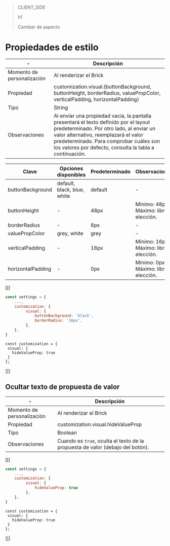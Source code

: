 > CLIENT_SIDE
>
> h1
>
> Cambiar de aspecto

# Propiedades de estilo

| - | Descripción |
| --- | --- |
| Momento de personalización  | Al renderizar el Brick  |
| Propiedad  | customization.visual.{buttonBackground, buttonHeight, borderRadius, valuePropColor, verticalPadding, horizontalPadding} |
| Tipo  | String  |
| Observaciones  | Al enviar una propiedad vacía, la pantalla presentará el texto definido por el layout predeterminado. Por otro lado, al enviar un valor alternativo, reemplazará el valor predeterminado. Para comprobar cuáles son los valores por defecto, consulta la tabla a continuación. |

| Clave | Opciones disponibles | Predeterminado | Observaciones |
|--- |--- | --- | --- |
| buttonBackground | default, black, blue, white | default | - |
| buttonHeight | - | 48px | Mínimo: 48px. <br> Máximo: libre elección. |
| borderRadius | - | 6px | - |
| valuePropColor | grey, white | grey | - |
| verticalPadding | - | 16px | Mínimo: 16px. <br> Máximo: libre elección. |
| horizontalPadding | - | 0px | Mínimo: 0px. <br> Máximo: libre elección. |

[[[
```javascript
const settings = {
    ...,
    customization: {
         visual: {
             buttonBackground: 'black',
             borderRadius: '16px',
         },
    },
}
```
```react-jsx
const customization = {
 visual: {
   hideValueProp: true
 }
};
```
]]]

## Ocultar texto de propuesta de valor

| - | Descripción |
| --- | --- |
| Momento de personalización  | Al renderizar el Brick  |
| Propiedad  | customization.visual.hideValueProp  |
| Tipo  | Boolean  |
| Observaciones  | Cuando es `true`, oculta el texto de la propuesta de valor (debajo del botón). |

[[[
```javascript
const settings = {
    ...,
    customization: {
         visual: {
             hideValueProp: true
         },
    },
}
```
```react-jsx
const customization = {
 visual: {
   hideValueProp: true
 }
};
```
]]]